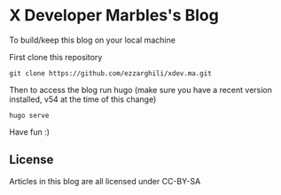 # X Developer Marbles's Blog

To build/keep this blog on your local machine

First clone this repository 

```
git clone https://github.com/ezzarghili/xdev.ma.git
```

Then to access the blog run hugo (make sure you have a recent version installed, v54 at the time of this change)

```
hugo serve
```

Have fun :)

## License
Articles in this blog are all licensed under CC-BY-SA
